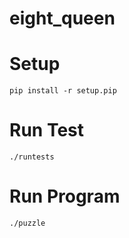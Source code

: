 eight_queen
===========

Setup
=====
    pip install -r setup.pip
    
Run Test
========
    ./runtests

Run Program 
========
    ./puzzle

